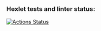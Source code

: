 ### Hexlet tests and linter status:
[![Actions Status](https://github.com/gerakiera/java-project-61/actions/workflows/hexlet-check.yml/badge.svg)](https://github.com/gerakiera/java-project-61/actions)